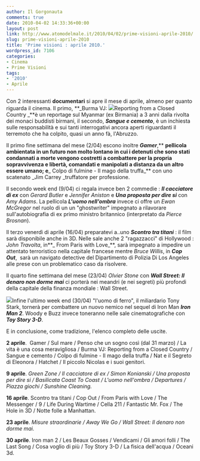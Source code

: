```yaml
---
author: Il Gorgonauta
comments: true
date: 2010-04-02 14:33:36+00:00
layout: post
link: http://www.atomodelmale.it/2010/04/02/prime-visioni-aprile-2010/
slug: prime-visioni-aprile-2010
title: 'Prime visioni : aprile 2010.'
wordpress_id: 7106
categories:
- Cinema
- Prime Visioni
tags:
- '2010'
- Aprile
---
```


Con 2 interessanti **documentari** si apre il mese di aprile, almeno per  quanto riguarda il cinema. Il primo, **_Burma  VJ: [![](http://www.atomodelmale.it/wp-content/uploads/2010/04/Gamer-203x300.jpg)](http://www.atomodelmale.it/wp-content/uploads/2010/04/Gamer.jpg)Reporting from a Closed  Country _**è un reportage sul Myanmar (ex Birmania) a 3 anni dalla rivolta dei monaci buddisti birmani, il secondo, **_Sangue e cemento_**, è un inchiesta sulle responsabilità e sui tanti interrogativi ancora aperti riguardanti il terremoto che ha colpito, quasi un anno fà, l'Abruzzo.

Il primo fine settimana del mese (2/04) escono inoltre **_Gamer_**,** **pellicola ambientata in un futuro non molto lontano in cui i detenuti che sono stati condannati a morte vengono costretti a combattere per la propria sopravvivenza e libertà, comandati e manipolati a distanza da un altro essere umano; e**_ Colpo  di fulmine - Il mago della truffa_** con uno scatenato _Jim Carrey _truffatore per professione.

Il secondo week end (9/04) ci regala invece ben 2 commedie : **_Il cacciatore di ex_** con _Gerard Butler_ e _Jennifer Aniston_ e **_Una proposta per dire si_** con _Amy Adams_. La pellicola **_L'uomo nell'ombra_** invece ci offre un _Ewan McGregor_ nel ruolo di un un "ghostwriter" impegnato a rilavorare sull'autobiografia di ex primo ministro britannico (interpretato da _Pierce Brosnan_).<!-- more -->



Il terzo venerdì di aprile (16/04) preparatevi a..uno **_Scontro tra titani_** : il film sarà disponibile anche in 3D. Nelle sale anche 2 "ragazzacci" di Hollywood : _John Travolta_, in**_ From Paris  with Love_**, sarà impegnato a impedire un attentato terroristico nella capitale francese mentre _Bruce Willis_, in **_Cop Out_**,  sarà un navigato detective del Dipartimento di Polizia Di Los  Angeles alle prese con un problematico caso da risolvere.

Il quarto fine settimana del mese (23/04) _Olvier Stone_ con **_Wall  Street: Il  denaro non dorme mai_** ci porterà nei meandri (e nei segreti) più profondi della capitale della finanza mondiale : Wall Street.

[![](http://www.atomodelmale.it/wp-content/uploads/2010/04/Iron-Man-2-203x300.jpg)](http://www.atomodelmale.it/wp-content/uploads/2010/04/Iron-Man-2.jpg)Infine l'ultimo week end (30/04) "l'uomo di ferro", il miliardario Tony Stark, tornerà per combattere un nuovo nemico nel sequel di Iron Man _**Iron Man 2**_. Woody e Buzz invece toneranno nelle sale cinematografiche con **_Toy Story 3-D_**.

E in conclusione, come tradizione, l'elenco completo delle uscite.

**2 aprile**.  Gamer / Sul mare / Penso che un sogno così (dal 31 marzo) /  La vita è una cosa meravigliosa / Burma  VJ: Reporting from a Closed  Country / Sangue e cemento / Colpo  di fulmine - Il mago della truffa /  Nat e il Segreto  di Eleonora / Hatchet / Il  piccolo Nicolas e i suoi  genitori.

**9 aprile**. _Green Zone / Il cacciatore di ex / Simon Konianski / Una  proposta per dire  si / Basilicata  Coast To Coast / L'uomo nell'ombra /  Departures / Piazza giochi / Sunshine  Cleaning._

**16 aprile**. Scontro tra titani / Cop Out / From Paris  with Love / The  Messenger / 9 / Life During  Wartime / Cella 211 / Fantastic Mr. Fox /  The Hole in 3D / Notte folle  a Manhattan.

**23 aprile**. _Misure  straordinarie / Away  We Go / Wall  Street: Il  denaro non dorme mai._

**30 aprile**. Iron man 2 / Les Beaux Gosses / Vendicami / Gli amori  folli / The Last Song / Cosa voglio di  più / Toy Story 3-D / La fisica   dell'acqua / Oceani 3d.
